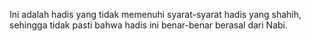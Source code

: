 Ini adalah hadis yang tidak memenuhi syarat-syarat hadis yang shahih, sehingga tidak pasti bahwa hadis ini benar-benar berasal dari Nabi.
